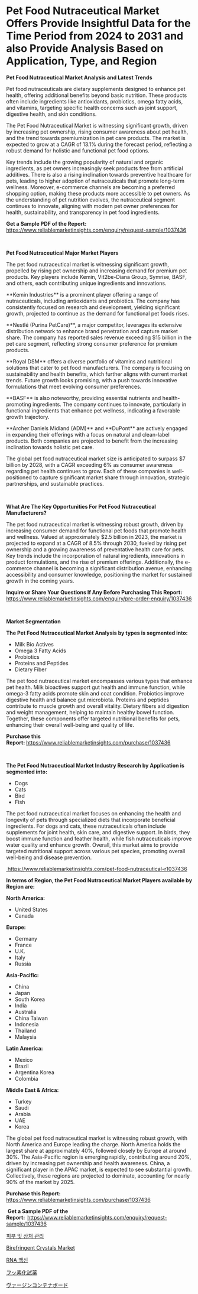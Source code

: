 <p><h1>Pet Food Nutraceutical Market Offers Provide Insightful Data for the Time Period from 2024 to 2031 and also Provide Analysis Based on Application, Type, and Region</h1></p><p><strong>Pet Food Nutraceutical Market Analysis and Latest Trends</strong></p>
<p><p>Pet food nutraceuticals are dietary supplements designed to enhance pet health, offering additional benefits beyond basic nutrition. These products often include ingredients like antioxidants, probiotics, omega fatty acids, and vitamins, targeting specific health concerns such as joint support, digestive health, and skin conditions. </p><p>The Pet Food Nutraceutical Market is witnessing significant growth, driven by increasing pet ownership, rising consumer awareness about pet health, and the trend towards premiumization in pet care products. The market is expected to grow at a CAGR of 13.1% during the forecast period, reflecting a robust demand for holistic and functional pet food options. </p><p>Key trends include the growing popularity of natural and organic ingredients, as pet owners increasingly seek products free from artificial additives. There is also a rising inclination towards preventive healthcare for pets, leading to higher adoption of nutraceuticals that promote long-term wellness. Moreover, e-commerce channels are becoming a preferred shopping option, making these products more accessible to pet owners. As the understanding of pet nutrition evolves, the nutraceutical segment continues to innovate, aligning with modern pet owner preferences for health, sustainability, and transparency in pet food ingredients.</p></p>
<p><strong>Get a Sample PDF of the Report:&nbsp;</strong> <a href="https://www.reliablemarketinsights.com/enquiry/request-sample/1037436">https://www.reliablemarketinsights.com/enquiry/request-sample/1037436</a></p>
<p>&nbsp;</p>
<p><strong>Pet Food Nutraceutical Major Market Players</strong></p>
<p><p>The pet food nutraceutical market is witnessing significant growth, propelled by rising pet ownership and increasing demand for premium pet products. Key players include Kemin, Vit2be-Diana Group, Symrise, BASF, and others, each contributing unique ingredients and innovations.</p><p>**Kemin Industries** is a prominent player offering a range of nutraceuticals, including antioxidants and probiotics. The company has consistently focused on research and development, yielding significant growth, projected to continue as the demand for functional pet foods rises. </p><p>**Nestlé (Purina PetCare)**, a major competitor, leverages its extensive distribution network to enhance brand penetration and capture market share. The company has reported sales revenue exceeding $15 billion in the pet care segment, reflecting strong consumer preference for premium products.</p><p>**Royal DSM** offers a diverse portfolio of vitamins and nutritional solutions that cater to pet food manufacturers. The company is focusing on sustainability and health benefits, which further aligns with current market trends. Future growth looks promising, with a push towards innovative formulations that meet evolving consumer preferences.</p><p>**BASF** is also noteworthy, providing essential nutrients and health-promoting ingredients. The company continues to innovate, particularly in functional ingredients that enhance pet wellness, indicating a favorable growth trajectory.</p><p>**Archer Daniels Midland (ADM)** and **DuPont** are actively engaged in expanding their offerings with a focus on natural and clean-label products. Both companies are projected to benefit from the increasing inclination towards holistic pet care.</p><p>The global pet food nutraceutical market size is anticipated to surpass $7 billion by 2028, with a CAGR exceeding 6% as consumer awareness regarding pet health continues to grow. Each of these companies is well-positioned to capture significant market share through innovation, strategic partnerships, and sustainable practices.</p></p>
<p>&nbsp;</p>
<p><strong>What Are The Key Opportunities For Pet Food Nutraceutical Manufacturers?</strong></p>
<p><p>The pet food nutraceutical market is witnessing robust growth, driven by increasing consumer demand for functional pet foods that promote health and wellness. Valued at approximately $2.5 billion in 2023, the market is projected to expand at a CAGR of 8.5% through 2030, fueled by rising pet ownership and a growing awareness of preventative health care for pets. Key trends include the incorporation of natural ingredients, innovations in product formulations, and the rise of premium offerings. Additionally, the e-commerce channel is becoming a significant distribution avenue, enhancing accessibility and consumer knowledge, positioning the market for sustained growth in the coming years.</p></p>
<p><strong>Inquire or Share Your Questions If Any Before Purchasing This Report:</strong> <a href="https://www.reliablemarketinsights.com/enquiry/pre-order-enquiry/1037436">https://www.reliablemarketinsights.com/enquiry/pre-order-enquiry/1037436</a></p>
<p>&nbsp;</p>
<p><strong>Market Segmentation</strong></p>
<p><strong>The Pet Food Nutraceutical Market Analysis by types is segmented into:</strong></p>
<p><ul><li>Milk Bio Actives</li><li>Omega 3 Fatty Acids</li><li>Probiotics</li><li>Proteins and Peptides</li><li>Dietary Fiber</li></ul></p>
<p><p>The pet food nutraceutical market encompasses various types that enhance pet health. Milk bioactives support gut health and immune function, while omega-3 fatty acids promote skin and coat condition. Probiotics improve digestive health and balance gut microbiota. Proteins and peptides contribute to muscle growth and overall vitality. Dietary fibers aid digestion and weight management, helping to maintain healthy bowel function. Together, these components offer targeted nutritional benefits for pets, enhancing their overall well-being and quality of life.</p></p>
<p><strong>Purchase this Report:&nbsp;</strong><a href="https://www.reliablemarketinsights.com/purchase/1037436">https://www.reliablemarketinsights.com/purchase/1037436</a></p>
<p>&nbsp;</p>
<p><strong>The Pet Food Nutraceutical Market Industry Research by Application is segmented into:</strong></p>
<p><ul><li>Dogs</li><li>Cats</li><li>Bird</li><li>Fish</li></ul></p>
<p><p>The pet food nutraceutical market focuses on enhancing the health and longevity of pets through specialized diets that incorporate beneficial ingredients. For dogs and cats, these nutraceuticals often include supplements for joint health, skin care, and digestive support. In birds, they boost immune function and feather health, while fish nutraceuticals improve water quality and enhance growth. Overall, this market aims to provide targeted nutritional support across various pet species, promoting overall well-being and disease prevention.</p></p>
<p><a href="https://www.reliablemarketinsights.com/pet-food-nutraceutical-r1037436">&nbsp;https://www.reliablemarketinsights.com/pet-food-nutraceutical-r1037436</a></p>
<p><strong>In terms of Region, the Pet Food Nutraceutical Market Players available by Region are:</strong></p>
<p>
    <p> <strong> North America: </strong>
        <ul>
            <li>United States</li>
            <li>Canada</li>
        </ul>
        </p> 
    <p> <strong> Europe: </strong>
        <ul>
            <li>Germany</li>
            <li>France</li>
            <li>U.K.</li>
            <li>Italy</li>
            <li>Russia</li>
        </ul>
        </p> 
    <p> <strong> Asia-Pacific: </strong>
        <ul>
            <li>China</li>
            <li>Japan</li>
            <li>South Korea</li>
            <li>India</li>
            <li>Australia</li>
            <li>China Taiwan</li>
            <li>Indonesia</li>
            <li>Thailand</li>
            <li>Malaysia</li>
        </ul>
        </p> 
    <p> <strong> Latin America: </strong>
        <ul>
            <li>Mexico</li>
            <li>Brazil</li>
            <li>Argentina Korea</li>
            <li>Colombia</li>
        </ul>
        </p> 
    <p> <strong> Middle East & Africa: </strong>
        <ul>
            <li>Turkey</li>
            <li>Saudi</li>
            <li>Arabia</li>
            <li>UAE</li>
            <li>Korea</li>
        </ul>
    </p>
    </p>
<p><p>The global pet food nutraceutical market is witnessing robust growth, with North America and Europe leading the charge. North America holds the largest share at approximately 40%, followed closely by Europe at around 30%. The Asia-Pacific region is emerging rapidly, contributing around 20%, driven by increasing pet ownership and health awareness. China, a significant player in the APAC market, is expected to see substantial growth. Collectively, these regions are projected to dominate, accounting for nearly 90% of the market by 2025.</p></p>
<p><strong>Purchase this Report: </strong><a href="https://www.reliablemarketinsights.com/purchase/1037436">https://www.reliablemarketinsights.com/purchase/1037436</a></p>
<p>&nbsp;<strong>Get a Sample PDF of the Report:&nbsp;&nbsp;</strong><a href="https://www.reliablemarketinsights.com/enquiry/request-sample/1037436">https://www.reliablemarketinsights.com/enquiry/request-sample/1037436</a></p>
<p><strong></strong></p>
<p><p><a href="https://medium.com/@christorpherpfannerstill5436/%EC%84%B8%EA%B3%84-skin-and-wound-care-market-%EC%9D%80-2024%EC%97%90%EC%84%9C-2031%EB%A1%9C-%EC%97%B0%ED%8F%89%EA%B7%A0-%EC%A6%9D%EA%B0%80%EC%9C%A8%EC%9D%84-%EB%B3%B4%EC%9D%BC-%EA%B2%83%EC%9C%BC%EB%A1%9C-%EC%98%88%EC%83%81%EB%90%A9%EB%8B%88%EB%8B%A4-fe500f2d9539">피부 및 상처 관리</a></p><p><a href="https://www.linkedin.com/pulse/future-ready-strategic-insights-global-birefringent-crystals-pk19f?trackingId=C8aXf21%2BSzC8Py8eMl15Jg%3D%3D">Birefringent Crystals Market</a></p><p><a href="https://medium.com/@christorpherpfannerstill5436/%EC%84%B8%EA%B3%84-rna-vaccines-market-%EC%9D%80-2024%EC%97%90%EC%84%9C-2031%EB%A1%9C-%EC%97%B0%ED%8F%89%EA%B7%A0-%EC%A6%9D%EA%B0%80%EC%9C%A8%EC%9D%84-%EB%B3%B4%EC%9D%BC-%EA%B2%83%EC%9C%BC%EB%A1%9C-%EC%98%88%EC%83%81%EB%90%A9%EB%8B%88%EB%8B%A4-fc0568c0295a">RNA 백신</a></p><p><a href="https://medium.com/@henriettemills1/fluorination-reagents-market-%E3%81%AE%E3%82%B0%E3%83%AD%E3%83%BC%E3%83%90%E3%83%AB%E5%B8%82%E5%A0%B4%E6%A6%82%E8%A6%81%E3%81%AF-%E4%B8%96%E7%95%8C%E3%81%8A%E3%82%88%E3%81%B3%E4%B8%BB%E8%A6%81%E5%B8%82%E5%A0%B4%E3%81%AB%E3%81%8A%E3%81%91%E3%82%8B%E6%A5%AD%E7%95%8C%E3%81%AB%E5%BD%B1%E9%9F%BF%E3%82%92%E4%B8%8E%E3%81%88%E3%82%8B%E4%B8%BB%E8%A6%81%E3%81%AA%E3%83%88%E3%83%AC%E3%83%B3%E3%83%89%E3%81%AB%E3%81%A4%E3%81%84%E3%81%A6-%E7%8B%AC%E8%87%AA%E3%81%AE%E8%A6%96%E7%82%B9%E3%82%92%E6%8F%90%E4%BE%9B%E3%81%97%E3%81%BE%E3%81%99-686bfe20b801">フッ素化試薬</a></p><p><a href="https://medium.com/@henriettemills1/virgin-containerboard-market-%E3%81%AE%E3%82%B0%E3%83%AD%E3%83%BC%E3%83%90%E3%83%AB%E5%B8%82%E5%A0%B4%E6%A6%82%E8%A6%81%E3%81%AF-%E4%B8%96%E7%95%8C%E3%81%8A%E3%82%88%E3%81%B3%E4%B8%BB%E8%A6%81%E5%B8%82%E5%A0%B4%E3%81%AB%E3%81%8A%E3%81%91%E3%82%8B%E6%A5%AD%E7%95%8C%E3%81%AB%E5%BD%B1%E9%9F%BF%E3%82%92%E4%B8%8E%E3%81%88%E3%82%8B%E4%B8%BB%E8%A6%81%E3%81%AA%E3%83%88%E3%83%AC%E3%83%B3%E3%83%89%E3%81%AB%E3%81%A4%E3%81%84%E3%81%A6-%E7%8B%AC%E8%87%AA%E3%81%AE%E8%A6%96%E7%82%B9%E3%82%92%E6%8F%90%E4%BE%9B%E3%81%97%E3%81%BE%E3%81%99-1f26a5fe0000">ヴァージンコンテナボード</a></p></p>